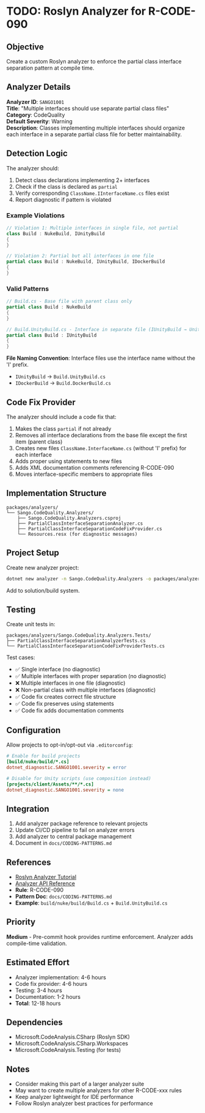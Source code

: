 # TODO: Roslyn Analyzer for R-CODE-090

## Objective

Create a custom Roslyn analyzer to enforce the partial class interface separation pattern at compile time.

## Analyzer Details

**Analyzer ID**: `SANGO1001`  
**Title**: "Multiple interfaces should use separate partial class files"  
**Category**: CodeQuality  
**Default Severity**: Warning  
**Description**: Classes implementing multiple interfaces should organize each interface in a separate partial class file for better maintainability.

## Detection Logic

The analyzer should:

1. Detect class declarations implementing 2+ interfaces
2. Check if the class is declared as `partial`
3. Verify corresponding `ClassName.IInterfaceName.cs` files exist
4. Report diagnostic if pattern is violated

### Example Violations

```csharp
// Violation 1: Multiple interfaces in single file, not partial
class Build : NukeBuild, IUnityBuild
{
}

// Violation 2: Partial but all interfaces in one file
partial class Build : NukeBuild, IUnityBuild, IDockerBuild
{
}
```

### Valid Patterns

```csharp
// Build.cs - Base file with parent class only
partial class Build : NukeBuild
{
}

// Build.UnityBuild.cs - Interface in separate file (IUnityBuild → UnityBuild)
partial class Build : IUnityBuild
{
}
```

**File Naming Convention**: Interface files use the interface name without the 'I' prefix.
- `IUnityBuild` → `Build.UnityBuild.cs`
- `IDockerBuild` → `Build.DockerBuild.cs`

## Code Fix Provider

The analyzer should include a code fix that:

1. Makes the class `partial` if not already
2. Removes all interface declarations from the base file except the first item (parent class)
3. Creates new files `ClassName.InterfaceName.cs` (without 'I' prefix) for each interface
4. Adds proper using statements to new files
5. Adds XML documentation comments referencing R-CODE-090
6. Moves interface-specific members to appropriate files

## Implementation Structure

```
packages/analyzers/
└── Sango.CodeQuality.Analyzers/
    ├── Sango.CodeQuality.Analyzers.csproj
    ├── PartialClassInterfaceSeparationAnalyzer.cs
    ├── PartialClassInterfaceSeparationCodeFixProvider.cs
    └── Resources.resx (for diagnostic messages)
```

## Project Setup

Create new analyzer project:

```bash
dotnet new analyzer -n Sango.CodeQuality.Analyzers -o packages/analyzers/Sango.CodeQuality.Analyzers
```

Add to solution/build system.

## Testing

Create unit tests in:
```
packages/analyzers/Sango.CodeQuality.Analyzers.Tests/
├── PartialClassInterfaceSeparationAnalyzerTests.cs
└── PartialClassInterfaceSeparationCodeFixProviderTests.cs
```

Test cases:
- ✅ Single interface (no diagnostic)
- ✅ Multiple interfaces with proper separation (no diagnostic)
- ❌ Multiple interfaces in one file (diagnostic)
- ❌ Non-partial class with multiple interfaces (diagnostic)
- ✅ Code fix creates correct file structure
- ✅ Code fix preserves using statements
- ✅ Code fix adds documentation comments

## Configuration

Allow projects to opt-in/opt-out via `.editorconfig`:

```ini
# Enable for build projects
[build/nuke/build/*.cs]
dotnet_diagnostic.SANGO1001.severity = error

# Disable for Unity scripts (use composition instead)
[projects/client/Assets/**/*.cs]
dotnet_diagnostic.SANGO1001.severity = none
```

## Integration

1. Add analyzer package reference to relevant projects
2. Update CI/CD pipeline to fail on analyzer errors
3. Add analyzer to central package management
4. Document in `docs/CODING-PATTERNS.md`

## References

- [Roslyn Analyzer Tutorial](https://learn.microsoft.com/en-us/dotnet/csharp/roslyn-sdk/tutorials/how-to-write-csharp-analyzer-code-fix)
- [Analyzer API Reference](https://learn.microsoft.com/en-us/dotnet/api/microsoft.codeanalysis.diagnostics)
- **Rule**: R-CODE-090
- **Pattern Doc**: `docs/CODING-PATTERNS.md`
- **Example**: `build/nuke/build/Build.cs` + `Build.UnityBuild.cs`

## Priority

**Medium** - Pre-commit hook provides runtime enforcement. Analyzer adds compile-time validation.

## Estimated Effort

- Analyzer implementation: 4-6 hours
- Code fix provider: 4-6 hours
- Testing: 3-4 hours
- Documentation: 1-2 hours
- **Total**: 12-18 hours

## Dependencies

- Microsoft.CodeAnalysis.CSharp (Roslyn SDK)
- Microsoft.CodeAnalysis.CSharp.Workspaces
- Microsoft.CodeAnalysis.Testing (for tests)

## Notes

- Consider making this part of a larger analyzer suite
- May want to create multiple analyzers for other R-CODE-xxx rules
- Keep analyzer lightweight for IDE performance
- Follow Roslyn analyzer best practices for performance
